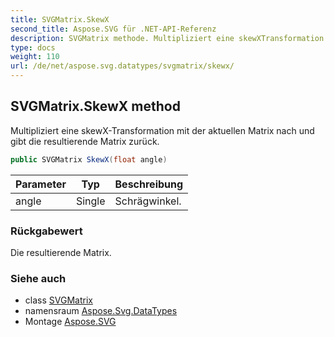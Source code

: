 ```yaml
---
title: SVGMatrix.SkewX
second_title: Aspose.SVG für .NET-API-Referenz
description: SVGMatrix methode. Multipliziert eine skewXTransformation mit der aktuellen Matrix nach und gibt die resultierende Matrix zurück.
type: docs
weight: 110
url: /de/net/aspose.svg.datatypes/svgmatrix/skewx/
---
```

## SVGMatrix.SkewX method

Multipliziert eine skewX-Transformation mit der aktuellen Matrix nach und gibt die resultierende Matrix zurück.

```csharp
public SVGMatrix SkewX(float angle)
```

| Parameter | Typ | Beschreibung |
| --- | --- | --- |
| angle | Single | Schrägwinkel. |

### Rückgabewert

Die resultierende Matrix.

### Siehe auch

* class [SVGMatrix](../)
* namensraum [Aspose.Svg.DataTypes](../../svgmatrix/)
* Montage [Aspose.SVG](../../../)


